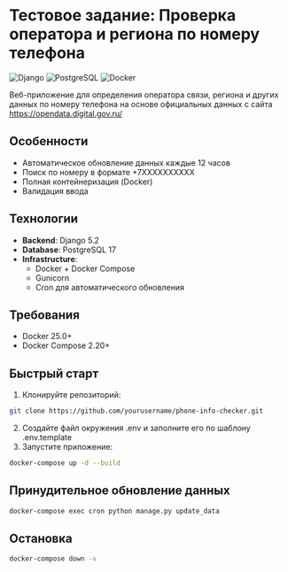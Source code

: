 # Тестовое задание: Проверка оператора и региона по номеру телефона

![Django](https://img.shields.io/badge/Django-5.2-brightgreen)
![PostgreSQL](https://img.shields.io/badge/PostgreSQL-17-blue)
![Docker](https://img.shields.io/badge/Docker-blue)

Веб-приложение для определения оператора связи, региона и других данных по номеру телефона на основе официальных данных с сайта https://opendata.digital.gov.ru/

## Особенности

- Автоматическое обновление данных каждые 12 часов
- Поиск по номеру в формате +7XXXXXXXXXX
- Полная контейнеризация (Docker)
- Валидация ввода

## Технологии

- **Backend**: Django 5.2
- **Database**: PostgreSQL 17
- **Infrastructure**: 
  - Docker + Docker Compose
  - Gunicorn
  - Cron для автоматического обновления

## Требования

- Docker 25.0+
- Docker Compose 2.20+

## Быстрый старт

1. Клонируйте репозиторий:
```bash
git clone https://github.com/yourusername/phone-info-checker.git
```
2. Создайте файл окружения .env и заполните его по шаблону .env.template
3. Запустите приложение:
```bash
docker-compose up -d --build
```

## Принудительное обновление данных
```bash
docker-compose exec cron python manage.py update_data
```

## Остановка
```bash
docker-compose down -v
```
